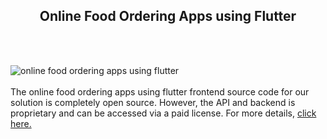 <h2 style="text-align:center">Online Food Ordering Apps using Flutter</h2><br/><br/>

![online food ordering apps using flutter](https://admin.ninjascode.com/wp-content/uploads/2025/repoImages/margaret/15.webp) <br/><br/>The online food ordering apps using flutter frontend source code for our solution is completely open source. However, the API and backend is proprietary and can be accessed via a paid license. For more details, <a href="https://enatega.com/?utm_source=github&utm_medium=repo&utm_campaign=margaret-online food ordering apps using flutter" target="_blank">click here.</a>
